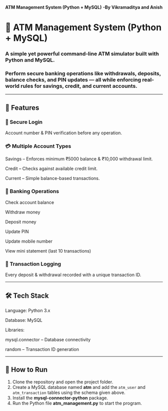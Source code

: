 **ATM Management System (Python + MySQL)**
            **-By Vikramaditya and Anish**

# 🏦 ATM Management System (Python + MySQL)

### A simple yet powerful command-line ATM simulator built with Python and MySQL.
### Perform secure banking operations like withdrawals, deposits, balance checks, and PIN updates — all while enforcing real-world rules for savings, credit, and current accounts.


---

## 🚀 Features

### 🔐 Secure Login

Account number & PIN verification before any operation.


### 💳 Multiple Account Types

Savings – Enforces minimum ₹5000 balance & ₹10,000 withdrawal limit.

Credit – Checks against available credit limit.

Current – Simple balance-based transactions.


### 💼 Banking Operations

Check account balance

Withdraw money

Deposit money

Update PIN

Update mobile number

View mini statement (last 10 transactions)


### 📝 Transaction Logging

Every deposit & withdrawal recorded with a unique transaction ID.




---

## 🛠 Tech Stack

Language: Python 3.x

Database: MySQL

Libraries:

mysql.connector – Database connectivity

random – Transaction ID generation




---


## 🚀 How to Run  
1. Clone the repository and open the project folder.  
2. Create a MySQL database named **atm** and add the `atm_user` and `atm_transaction` tables using the schema given above.  
3. Install the **mysql-connector-python** package.  
4. Run the Python file **atm_management.py** to start the program.  
